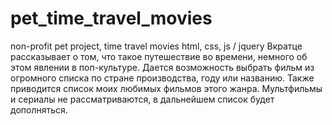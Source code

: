 # pet_time_travel_movies
non-profit pet project, time travel movies html, css, js / jquery
Вкратце рассказывает о том, что такое путешествие во времени, немного об этом явлении в поп-культуре. Дается возможность выбрать фильм из огромного списка по стране производства, году или названию. Также приводится список моих любимых фильмов этого жанра. Мультфильмы и сериалы не рассматриваются, в дальнейшем список будет дополняться.
